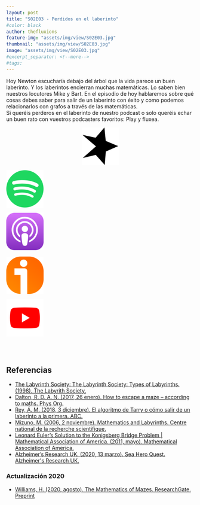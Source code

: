 ```yaml
---
layout: post
title: "S02E03 - Perdidos en el laberinto"
#color: black
author: thefluxions
feature-img: "assets/img/view/S02E03.jpg"
thumbnail: "assets/img/view/S02E03.jpg"
image: "assets/img/view/S02E03.jpg"
#excerpt_separator: <!--more-->
#tags: 
---
```


Hoy Newton escucharía debajo del árbol que la vida parece un buen laberinto. Y los laberintos encierran muchas matemáticas. Lo saben bien nuestros locutores Mike y Bart. En el episodio de hoy hablaremos sobre qué cosas debes saber para salir de un laberinto con éxito y como podemos relacionarlos con grafos a través de las matemáticas.
<br>Si queréis perderos en el laberinto de nuestro podcast o solo queréis echar un buen rato con vuestros podcasters favoritos: Play y fluxea.
<br>
<p align="center">
<a href="https://www.spreaker.com/user/radiolabugr/the-fluxions3" target="_blank"><img src="https://raw.githubusercontent.com/thefluxions/thefluxions.github.io/master/assets/img/archive/spreaker-logo.png" height="100" align="center"></a>

<a href="https://open.spotify.com/episode/1b1PwcNG8H9HDwURSDgNBY?si=DpEzyogrTmWdRC-N7wfVxw" target="_blank"><img src="https://raw.githubusercontent.com/thefluxions/thefluxions.github.io/master/assets/img/archive/spotify-logo.png" height="100" align="center"></a>

<a href="https://podcasts.apple.com/es/podcast/2x03-perdidos-en-el-laberinto/id1492409246?i=1000465586536" target="_blank"><img src="https://raw.githubusercontent.com/thefluxions/thefluxions.github.io/master/assets/img/archive/apple-logo.png" height="100" align="center"></a>
<br><br>
<a href="https://www.ivoox.com/2x03-perdidos-laberinto-audios-mp3_rf_47726892_1.html" target="_blank"><img src="https://raw.githubusercontent.com/thefluxions/thefluxions.github.io/master/assets/img/archive/ivoox-logo.png" height="100" align="center"></a>

<a href="" target="_blank"><img src="https://raw.githubusercontent.com/thefluxions/thefluxions.github.io/master/assets/img/archive/youtube-logo.png" height="100" align="center"></a>
</p>

<br><br>

## Referencias

* [The Labyrinth Society: The Labyrinth Society: Types of Labyrinths. (1998). The Labyrith Society.](https://labyrinthsociety.org/labyrinth-types)
* [Dalton, R. D. A. N. (2017, 26 enero). How to escape a maze – according to maths. Phys Org.](https://phys.org/news/2017-01-maze-maths.html)
* [Rey, Á. M. (2018, 3 diciembre). El algoritmo de Tarry o cómo salir de un laberinto a la primera. ABC.](https://www.abc.es/ciencia/abci-algoritmo-tarry-o-como-salir-laberinto-primera-201812030300_noticia.html)
* [Mizuno, M. (2006, 2 noviembre). Mathematics and Labyrinths. Centre national de la recherche scientifique.](http://www.rehseis.cnrs.fr/IMG/pdf/Mitsuko_1122.pdf)
* [Leonard Euler’s Solution to the Konigsberg Bridge Problem | Mathematical Association of America. (2011, mayo). Mathematical Association of America.](https://www.maa.org/press/periodicals/convergence/leonard-eulers-solution-to-the-konigsberg-bridge-problem)
* [Alzheimer’s Research UK. (2020, 13 marzo). Sea Hero Quest. Alzheimer's Research UK.](https://www.alzheimersresearchuk.org/research/for-researchers/resources-and-information/sea-hero-quest/)

### Actualización 2020

* [Williams, H. (2020, agosto). The Mathematics of Mazes. ResearchGate. Preprint](https://www.researchgate.net/publication/343615560_The_Mathematics_of_Mazes)